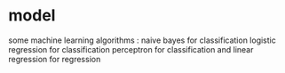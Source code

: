 # model
some machine learning algorithms :
  naive bayes for classification 
  logistic regression for classification 
  perceptron for classification and linear regression for regression 
